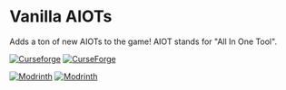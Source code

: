 # Vanilla AIOTs
Adds a ton of new AIOTs to the game! AIOT stands for "All In One Tool".

[![Curseforge](http://cf.way2muchnoise.eu/versions/For%20MC_482123_all.svg)](https://www.curseforge.com/minecraft/mc-mods/vanilla-aiots)
[![CurseForge](http://cf.way2muchnoise.eu/full_482123_downloads.svg)](https://www.curseforge.com/minecraft/mc-mods/vanilla-aiots)

[![Modrinth](https://img.shields.io/modrinth/game-versions/WN2YCymY?color=00AF5C&label=modrinth&logo=modrinth)](https://modrinth.com/mod/vanilla-aiots)
[![Modrinth](https://img.shields.io/modrinth/dt/WN2YCymY?color=00AF5C&logo=modrinth)](https://modrinth.com/mod/vanilla-aiots)
